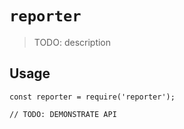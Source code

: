 # `reporter`

> TODO: description

## Usage

```
const reporter = require('reporter');

// TODO: DEMONSTRATE API
```
